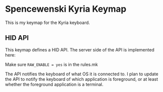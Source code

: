 # Spencewenski Kyria Keymap

This is my keymap for the Kyria keyboard.

## HID API
This keymap defines a HID API. The server side of the API is implemented here: 

Make sure `RAW_ENABLE = yes` is in the rules.mk

The API notifies the keyboard of what OS it is connected to.
I plan to update the API to notify the keyboard of which application is foreground,
or at least whether the foreground application is a terminal.
